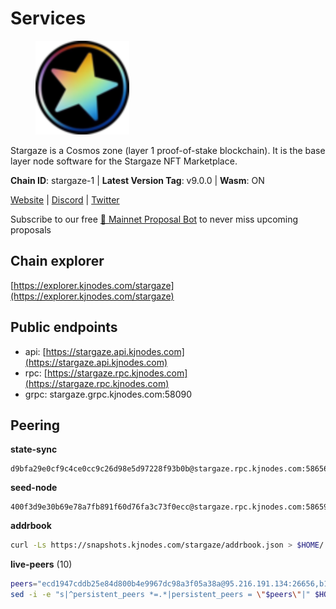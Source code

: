 # Services

<figure><img src="https://raw.githubusercontent.com/kj89/cosmos-images/main/logos/stargaze.png" width="150" alt=""><figcaption></figcaption></figure>

Stargaze is a Cosmos zone (layer 1 proof-of-stake blockchain).  It is the base layer node software for the Stargaze NFT Marketplace.

**Chain ID**: stargaze-1 | **Latest Version Tag**: v9.0.0 | **Wasm**: ON

[Website](https://www.stargaze.zone) | [Discord](https://discord.gg/stargaze) | [Twitter](https://twitter.com/stargazezone)



Subscribe to our free [🤖 Mainnet Proposal Bot](https://t.me/kjnodes_proposal_bot) to never miss upcoming proposals


## Chain explorer
[https://explorer.kjnodes.com/stargaze](https://explorer.kjnodes.com/stargaze)

## Public endpoints

* api: [https://stargaze.api.kjnodes.com](https://stargaze.api.kjnodes.com)
* rpc: [https://stargaze.rpc.kjnodes.com](https://stargaze.rpc.kjnodes.com)
* grpc: stargaze.grpc.kjnodes.com:58090

## Peering

**state-sync**

```text
d9bfa29e0cf9c4ce0cc9c26d98e5d97228f93b0b@stargaze.rpc.kjnodes.com:58656
```

**seed-node**

```text
400f3d9e30b69e78a7fb891f60d76fa3c73f0ecc@stargaze.rpc.kjnodes.com:58659
```

**addrbook**
```bash
curl -Ls https://snapshots.kjnodes.com/stargaze/addrbook.json > $HOME/.starsd/config/addrbook.json
```

**live-peers** (10)
```bash
peers="ecd1947cddb25e84d800b4e9967dc98a3f05a38a@95.216.191.134:26656,b1ddf96ff6db5cfe77fa9c88dc2925f4525d0a02@141.94.141.144:56656,a67a6e354a0a910149bdb13c985ca5ac16a333cd@217.160.249.168:26656,ce764e158a4a29a4af7606c38c44e976c69b3982@144.91.78.94:26656,7798342ae6f07e5c2e09bce8bab69e4485cacf64@5.9.72.212:3000,7d3b175e9c23bb80de6c0542e30eb40a678b711d@136.243.95.80:36656,b212d5740b2e11e54f56b072dc13b6134650cfb5@134.65.193.223:26656,0075beaca29af670b9ebe4acf74386d59ff5c365@77.68.90.48:26656,0a935dd56157e719e704bc46633faf6ef0d52f11@51.159.109.243:21103,d9bfa29e0cf9c4ce0cc9c26d98e5d97228f93b0b@65.109.88.38:58656"
sed -i -e "s|^persistent_peers *=.*|persistent_peers = \"$peers\"|" $HOME/.starsd/config/config.toml
```
